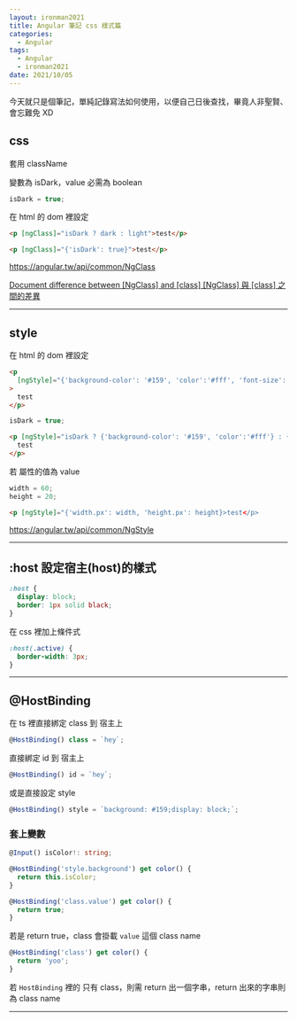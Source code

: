 ```yaml
---
layout: ironman2021
title: Angular 筆記 css 樣式篇
categories:
  - Angular
tags:
  - Angular
  - ironman2021
date: 2021/10/05
---
```


今天就只是個筆記，單純記錄寫法如何使用，以便自己日後查找，畢竟人非聖賢、會忘難免 XD

## css

套用 className

變數為 isDark，value 必需為 boolean

```ts
isDark = true;
```

在 html 的 dom 裡設定

```html
<p [ngClass]="isDark ? dark : light">test</p>
```

```html
<p [ngClass]="{'isDark': true}">test</p>
```

https://angular.tw/api/common/NgClass

[Document difference between [NgClass] and [class] [NgClass] 與 [class] 之間的差異](https://github.com/angular/angular/issues/40623)

---

## style

在 html 的 dom 裡設定

```html
<p
  [ngStyle]="{'background-color': '#159', 'color':'#fff', 'font-size': '20px'}"
>
  test
</p>
```

```ts
isDark = true;
```

```html
<p [ngStyle]="isDark ? {'background-color': '#159', 'color':'#fff'} : {}">
  test
</p>
```

若 屬性的值為 value

```ts
width = 60;
height = 20;
```

```html
<p [ngStyle]="{'width.px': width, 'height.px': height}>test</p>
```

https://angular.tw/api/common/NgStyle

---

## :host 設定宿主(host)的樣式

```css
:host {
  display: block;
  border: 1px solid black;
}
```

在 css 裡加上條件式

```css
:host(.active) {
  border-width: 3px;
}
```

---

## @HostBinding

在 ts 裡直接綁定 class 到 宿主上

```ts
@HostBinding() class = `hey`;
```

直接綁定 id 到 宿主上

```ts
@HostBinding() id = `hey`;
```

或是直接設定 style

```ts
@HostBinding() style = `background: #159;display: block;`;
```

### 套上變數

```ts
@Input() isColor!: string;

@HostBinding('style.background') get color() {
  return this.isColor;
}
```

```ts
@HostBinding('class.value') get color() {
  return true;
}
```

若是 return true，class 會掛載 `value` 這個 class name

```ts
@HostBinding('class') get color() {
  return 'yoo';
}
```

若 `HostBinding` 裡的 只有 class，則需 return 出一個字串，return 出來的字串則為 class name

---
